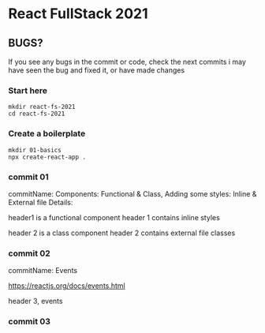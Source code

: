 # React FullStack 2021

## BUGS?

If you see any bugs in the commit or code, check the next commits
i may have seen the bug and fixed it, or have made changes

### Start here

```
mkdir react-fs-2021
cd react-fs-2021
```

### Create a boilerplate

```
mkdir 01-basics
npx create-react-app .
```

### commit 01

commitName: Components: Functional & Class, Adding some styles: Inline & External file
Details:

header1 is a functional component
header 1 contains inline styles

header 2 is a class component
header 2 contains external file classes

### commit 02

commitName: Events

https://reactjs.org/docs/events.html

header 3, events

### commit 03
